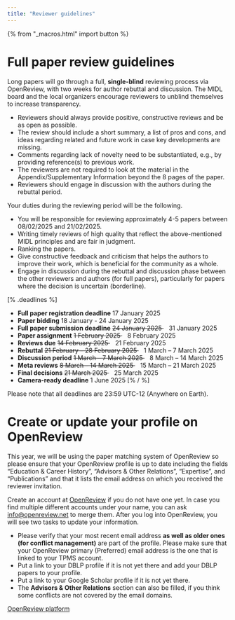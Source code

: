 ```yaml
---
title: "Reviewer guidelines"
---
```


{% from "_macros.html" import button %}

# Full paper review guidelines

Long papers will go through a full, **single-blind** reviewing process via OpenReview, with two weeks for author rebuttal and discussion. The MIDL board and the local organizers encourage reviewers to unblind themselves to increase transparency.

* Reviewers should always provide positive, constructive reviews and be as open as possible.
* The review should include a short summary, a list of pros and cons, and ideas regarding related and future work in case key developments are missing.
* Comments regarding lack of novelty need to be substantiated, e.g., by providing reference(s) to previous work.
* The reviewers are not required to look at the material in the Appendix/Supplementary Information beyond the 8 pages of the paper.
* Reviewers should engage in discussion with the authors during the rebuttal period.

Your duties during the reviewing period will be the following.

* You will be responsible for reviewing approximately 4-5 papers between 08/02/2025 and 21/02/2025.
* Writing timely reviews of high quality that reflect the above-mentioned MIDL principles and are fair in judgment.
* Ranking the papers.
* Give constructive feedback and criticism that helps the authors to improve their work, which is beneficial for the community as a whole.
* Engage in discussion during the rebuttal and discussion phase between the other reviewers and authors (for full papers), particularly for papers where the decision is uncertain (borderline).

[% .deadlines %]
* **Full paper registration deadline** 17 January 2025
* **Paper bidding** 18 January - 24 January 2025
* **Full paper submission deadline** <s> 24 January 2025 </s> &nbsp;&nbsp;  31 January 2025
* **Paper assignment** <s> 1 February 2025 </s> &nbsp;&nbsp; 8 February 2025
* **Reviews due** <s> 14 February 2025 </s>&nbsp;&nbsp;  21 February 2025
* **Rebuttal** <s> 21 February – 28 February 2025 </s>&nbsp;&nbsp; 1 March – 7 March 2025
* **Discussion period** <s> 1 March – 7 March 2025 </s>&nbsp;&nbsp; 8 March – 14 March 2025
* **Meta reviews** <s> 8 March – 14 March 2025 </s>&nbsp;&nbsp; 15 March – 21 March 2025
* **Final decisions** <s> 21 March 2025 </s>&nbsp;&nbsp; 25 March 2025
* **Camera-ready deadline** 1 June 2025
[% / %]

Please note that all deadlines are 23:59 UTC-12 (Anywhere on Earth).

# Create or update your profile on OpenReview
This year, we will be using the paper matching system of OpenReview so please ensure that your OpenReview profile is up to date including the fields “Education & Career History”, “Advisors & Other Relations”, “Expertise”, and “Publications” and that it lists the email address on which you received the reviewer invitation.

Create an account at [OpenReview](https://openreview.net/) if you do not have one yet. In case you find multiple different accounts under your name, you can ask [info@openreview.net](mailto:info@openreview.net) to merge them. After you log into OpenReview, you will see two tasks to update your information.

* Please verify that your most recent email address **as well as older ones (for conflict management)** are part of the profile. Please make sure that your OpenReview primary (Preferred) email address is the one that is linked to your TPMS account.
* Put a link to your DBLP profile if it is not yet there and add your DBLP papers to your profile.
* Put a link to your Google Scholar profile if it is not yet there.
* The **Advisors & Other Relations** section can also be filled, if you think some conflicts are not covered by the email domains.

<p class="button">
  <a href="https://openreview.net/group?id=MIDL.io/2025/Conference" target="_blank">OpenReview platform</a>
</p>
